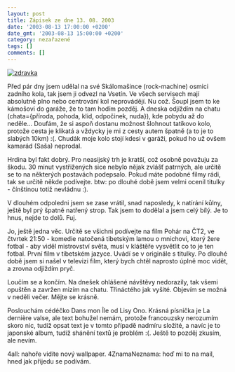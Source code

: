 ```yaml
---
layout: post
title: Zápisek ze dne 13. 08. 2003
date: '2003-08-13 17:00:00 +0200'
date_gmt: '2003-08-13 15:00:00 +0200'
category: nezařazené
tags: []
comments: []
---
```

<div >  <a href="wallpaper.php"><img alt="zdravka" src="%base_url%/assets/old-images/zdravka.jpg"></a>  </div>
<p>Před pár dny jsem udělal na své Skálomašince (rock-machine) osmici zadního kola, tak jsem ji odvezl na Vsetín.  Ve všech servisech mají absolutně plno nebo centrování kol neprovádějí. Nu což. Šoupl jsem to ke kámošovi  do garáže, že to tam hodím pozděj. A dneska odjíždím na chatu (chata={příroda, pohoda, klid, odpočinek, nuda}),  kde pobydu až do neděle... Doufám, že si aspoň dostanu možnost šlohnout tatíkovo kolo, protože cesta je klikatá  a vždycky je mi z cesty autem špatně (a to je to slabých 10km) :(. Chudák moje kolo stojí kdesi v garáži,  pokud ho už ovšem kamarád (Saša) neprodal.</p>
<p>Hrdina byl fakt dobrý. Pro neasijský trh je kratší, což osobně považuju za škodu. 30 minut vystřižených  sice nebylo nějak zvlášť patrných, ale určitě se to na některých postavách podepsalo. Pokud máte podobné filmy  rádi, tak se určitě někde podívejte. btw: po dlouhé době jsem velmi ocenil titulky - čínštinou totiž nevládnu :).</p>
<p>V dlouhém odpoledni jsem se zase vrátil, snad naposledy, k natírání kůlny, ještě byl prý špatně natřený strop.  Tak jsem to dodělal a jsem celý bílý. Je to hnus, nejde to dolů. Fuj.</p>
<p>Jo, ještě jedna věc. Určitě se všichni podívejte na film Pohár na ČT2, ve čtvrtek 21:50 - komedie  natočená tibetským lamou o mnichovi, který žere fotbal - aby viděl mistrovství světa, musí v kláštěře  vysvětlit co to je ten fotbal. První film v tibetském jazyce. Uvádí se v originále s titulky.  Po dlouhé době jsem si našel v televizi film, který bych chtěl naprosto úplně moc vidět, a zrovna  odjíždím pryč.</p>
<p>Loučím se a končím. Na dnešek ohlášené návštěvy nedorazily, tak všemi opuštěn a zavržen mizím na chatu.  Třináctého jak vyšité. Objevím se možná v neděli večer. Mějte se krásně.</p>
<p>Poslouchám cédéčko Dans mon &Icirc;le od Lisy Ono. Krásná písnička je La derni&egrave;re valse, ale text  bohužel nemám, protože francouzsky nerozumím skoro nic, tudíž opsat text je v tomto případě nadmíru složité,  a navíc je to japonské album, tudíž shánění textů je problém :(. Ještě to pozděj zkusím, ale nevím.</p>
<p>4all: nahoře vidíte nový wallpaper. 4ZnamaNeznama: hoď mi to na mail, hned jak přijedu se podívám.</p>
